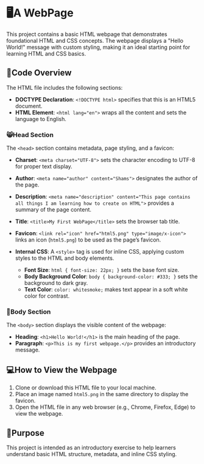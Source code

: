 # 🖥A WebPage

This project contains a basic HTML webpage that demonstrates foundational HTML and CSS concepts. The webpage displays a "Hello World!" message with custom styling, making it an ideal starting point for learning HTML and CSS basics.

## 📜Code Overview

The HTML file includes the following sections:

- **DOCTYPE Declaration**: `<!DOCTYPE html>` specifies that this is an HTML5 document.
- **HTML Element**: `<html lang="en">` wraps all the content and sets the language to English.

### 😸Head Section

The `<head>` section contains metadata, page styling, and a favicon:
  - **Charset**: `<meta charset="UTF-8">` sets the character encoding to UTF-8 for proper text display.
  - **Author**: `<meta name="author" content="Shams">` designates the author of the page.
  - **Description**: `<meta name="description" content="This page contains all things I am learning how to create on HTML">` provides a summary of the page content.
  - **Title**: `<title>My First WebPage</title>` sets the browser tab title.
  - **Favicon**: `<link rel="icon" href="html5.png" type="image/x-icon">` links an icon (`html5.png`) to be used as the page’s favicon.
  - **Internal CSS**: A `<style>` tag is used for inline CSS, applying custom styles to the HTML and body elements.

    - **Font Size**: `html { font-size: 22px; }` sets the base font size.
    - **Body Background Color**: `body { background-color: #333; }` sets the background to dark gray.
    - **Text Color**: `color: whitesmoke;` makes text appear in a soft white color for contrast.

### 💪Body Section

The `<body>` section displays the visible content of the webpage:
  - **Heading**: `<h1>Hello World!</h1>` is the main heading of the page.
  - **Paragraph**: `<p>This is my first webpage.</p>` provides an introductory message.

## 💻How to View the Webpage

1. Clone or download this HTML file to your local machine.
2. Place an image named `html5.png` in the same directory to display the favicon.
3. Open the HTML file in any web browser (e.g., Chrome, Firefox, Edge) to view the webpage.

## 🔮Purpose

This project is intended as an introductory exercise to help learners understand basic HTML structure, metadata, and inline CSS styling.
